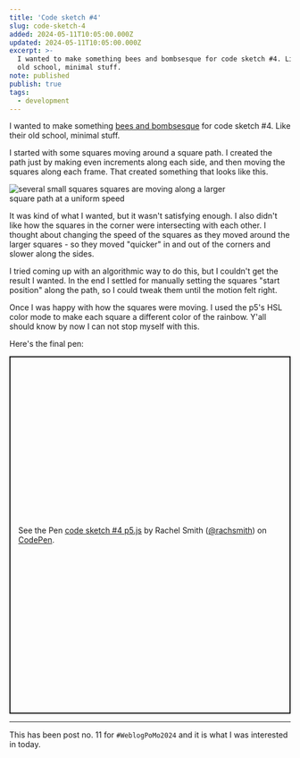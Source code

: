 ```yaml
---
title: 'Code sketch #4'
slug: code-sketch-4
added: 2024-05-11T10:05:00.000Z
updated: 2024-05-11T10:05:00.000Z
excerpt: >-
  I wanted to make something bees and bombsesque for code sketch #4. Like their
  old school, minimal stuff.
note: published
publish: true
tags:
  - development
---
```


I wanted to make something [bees and bombsesque](https://beesandbombs.com/) for code sketch #4. Like their old school, minimal stuff.

I started with some squares moving around a square path. I created the path just by making even increments along each side, and then moving the squares along each frame. That created something that looks like this.

<img src="/images/squares.gif" alt="several small squares squares are moving along a larger square path at a uniform speed" style="max-width: 400px;"/>

It was kind of what I wanted, but it wasn't satisfying enough. I also didn't like how the squares in the corner were intersecting with each other. I thought about changing the speed of the squares as they moved around the larger squares - so they moved "quicker" in and out of the corners and slower along the sides.

I tried coming up with an algorithmic way to do this, but I couldn't get the result I wanted. In the end I settled for manually setting the squares "start position" along the path, so I could tweak them until the motion felt right.

Once I was happy with how the squares were moving. I used the p5's HSL color mode to make each square a different color of the rainbow. Y'all should know by now I can not stop myself with this.

Here's the final pen:

<p class="codepen" data-height="640" data-theme-id="31536" data-default-tab="result" data-slug-hash="XWwJMgv" data-user="rachsmith" style="height: 640px; box-sizing: border-box; display: flex; align-items: center; justify-content: center; border: 2px solid; margin: 1em 0; padding: 1em;">
  <span>See the Pen <a href="https://codepen.io/rachsmith/pen/XWwJMgv">
  code sketch #4 p5.js</a> by Rachel Smith (<a href="https://codepen.io/rachsmith">@rachsmith</a>)
  on <a href="https://codepen.io">CodePen</a>.</span>
</p>
<script async src="https://cpwebassets.codepen.io/assets/embed/ei.js"></script>


<hr>

This has been post no. 11 for `#WeblogPoMo2024` and it is what I was interested in today.


